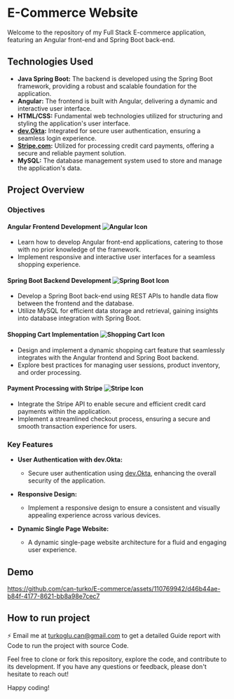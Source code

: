 # E-Commerce Website

Welcome to the repository of my Full Stack E-commerce application, featuring an Angular front-end and Spring Boot back-end.

## Technologies Used
- **Java Spring Boot:** The backend is developed using the Spring Boot framework, providing a robust and scalable foundation for the application.
- **Angular:** The frontend is built with Angular, delivering a dynamic and interactive user interface. 
- **HTML/CSS:** Fundamental web technologies utilized for structuring and styling the application's user interface.
- **[dev.Okta](https://dev.okta.com/):** Integrated for secure user authentication, ensuring a seamless login experience.
- **[Stripe.com](https://stripe.com/):** Utilized for processing credit card payments, offering a secure and reliable payment solution.
- **MySQL:** The database management system used to store and manage the application's data.

## Project Overview

### Objectives

#### Angular Frontend Development ![Angular Icon](https://img.icons8.com/color/48/000000/angularjs.png)
- Learn how to develop Angular front-end applications, catering to those with no prior knowledge of the framework.
- Implement responsive and interactive user interfaces for a seamless shopping experience.

#### Spring Boot Backend Development ![Spring Boot Icon](https://img.icons8.com/color/48/000000/spring-logo.png)
- Develop a Spring Boot back-end using REST APIs to handle data flow between the frontend and the database.
- Utilize MySQL for efficient data storage and retrieval, gaining insights into database integration with Spring Boot.

#### Shopping Cart Implementation ![Shopping Cart Icon](https://img.icons8.com/ios-filled/48/000000/shopping-cart.png)
- Design and implement a dynamic shopping cart feature that seamlessly integrates with the Angular frontend and Spring Boot backend.
- Explore best practices for managing user sessions, product inventory, and order processing.

#### Payment Processing with Stripe ![Stripe Icon](https://img.icons8.com/color/48/000000/stripe.png)
- Integrate the Stripe API to enable secure and efficient credit card payments within the application.
- Implement a streamlined checkout process, ensuring a secure and smooth transaction experience for users.


### Key Features

- **User Authentication with dev.Okta:** 
  - Secure user authentication using [dev.Okta](https://dev.okta.com/), enhancing the overall security of the application.

- **Responsive Design:** 
  - Implement a responsive design to ensure a consistent and visually appealing experience across various devices.

- **Dynamic Single Page Website:**
  - A dynamic single-page website architecture for a fluid and engaging user experience.


## Demo
https://github.com/can-turko/E-commerce/assets/110769942/d46b44ae-b84f-4177-8621-bb8a98e7cec7


## How to run project
⚡ Email me at turkoglu.can@gmail.com to get a detailed Guide report with Code to run the project with source Code.

Feel free to clone or fork this repository, explore the code, and contribute to its development. If you have any questions or feedback, please don't hesitate to reach out!

Happy coding!
